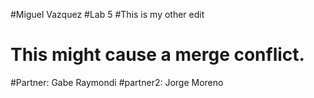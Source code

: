 #Miguel Vazquez
#Lab 5
#This is my other edit


This might cause a merge conflict.
=======
#Partner: Gabe Raymondi
#partner2: Jorge Moreno

